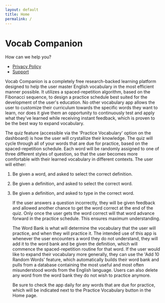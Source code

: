 ```yaml
---
layout: default
title: Home
permalink: /
---
```


# Vocab Companion

How can we help you?

- [Privacy Policy](/privacy/)
- [Support](/support/)

Vocab Companion is a completely free research-backed learning platform designed to help the user master English vocabulary in the most efficient manner possible. It utilizes a spaced-repetition algorithm, based on the Fibonacci sequence, to design a practice schedule best suited for the development of the user's education. No other vocabulary app allows the user to customize their curriculum towards the specific words they want to learn, nor does it give them an opportunity to continuously test and apply what they've learned while receiving instant feedback, which is proven to be the best way to expand vocabulary.


   The quiz feature (accessible via the 'Practice Vocabulary' option on the dashboard) is how the user will crystallize their knowledge. The quiz will cycle through all of your words that are due for practice, based on the spaced-repetition schedule. Each word will be randomly assigned to one of three different styles of question, so that the user becomes more comfortable with their learned vocabulary in different contexts. The user will either:
   
1) Be given a word, and asked to select the correct definition.
2) Be given a definition, and asked to select the correct word.
3) Be given a definition, and asked to type in the correct word.

   
   If the user answers a question incorrectly, they will be given feedback and allowed another chance to get the word correct at the end of the quiz. Only once the user gets the word correct will that word advance forward in the practice schedule. This ensures maximum understanding.
   
   The Word Bank is what will determine the vocabulary that the user will practice, and when they will practice it. The intended use of this app is whenever the user encounters a word they do not understand, they will add it to the word bank and be given the definition, which will commence the spaced-repetition routine for that word. If the user would like to expand their vocabulary more generally, they can use the 'Add 10 Random Words' feature, which automatically builds their word bank and pulls from a database containing the most useful and most often misunderstood words from the English language. Users can also delete any word from the word bank they do not wish to practice anymore.
   
   Be sure to check the app daily for any words that are due for practice, which will be indicated next to the Practice Vocabulary button in the Home page.
